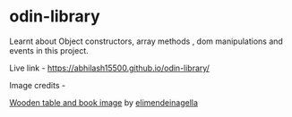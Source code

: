 # odin-library

Learnt about Object constructors, array methods , dom manipulations and events in this project.

Live link - https://abhilash15500.github.io/odin-library/


Image credits - 

[Wooden table and book image](https://unsplash.com/photos/white-book-page-on-brown-wooden-table-X-sxo5qHbyw) by  [elimendeinagella](https://unsplash.com/@elimendeinagella)


